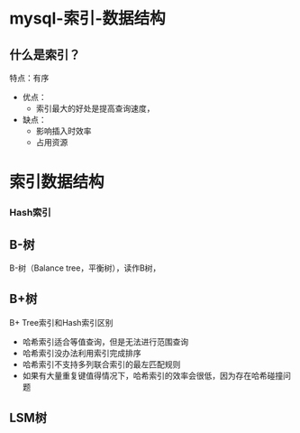 # mysql-索引-数据结构

## 什么是索引？



特点：有序

- 优点：
  - 索引最大的好处是提高查询速度，
- 缺点：
  - 影响插入时效率
  - 占用资源



# 索引数据结构

### Hash索引



## B-树

B-树（Balance tree，平衡树），读作B树，

## B+树





B+ Tree索引和Hash索引区别

- 哈希索引适合等值查询，但是无法进行范围查询 
- 哈希索引没办法利用索引完成排序 
- 哈希索引不支持多列联合索引的最左匹配规则 
- 如果有大量重复键值得情况下，哈希索引的效率会很低，因为存在哈希碰撞问题

## LSM树





